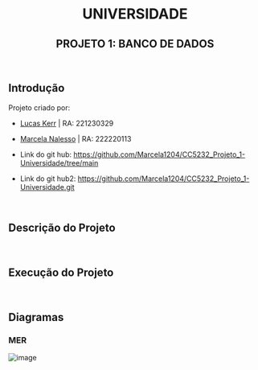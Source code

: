 <div align="center">
  
# UNIVERSIDADE
## PROJETO 1: BANCO DE DADOS

</div>
<br>

## Introdução
Projeto criado por:
* [Lucas Kerr](https://github.com/Adelgrin) | RA: 221230329
* [Marcela Nalesso](https://github.com/Marcela1204) | RA: 222220113

* Link do git hub: https://github.com/Marcela1204/CC5232_Projeto_1-Universidade/tree/main
* Link do git hub2: https://github.com/Marcela1204/CC5232_Projeto_1-Universidade.git
<br>

## Descrição do Projeto
<br>

## Execução do Projeto
<br>

## Diagramas

### MER
![image](https://github.com/user-attachments/assets/6c515ff0-5609-4ef7-869b-50e25009f397)

<br>

